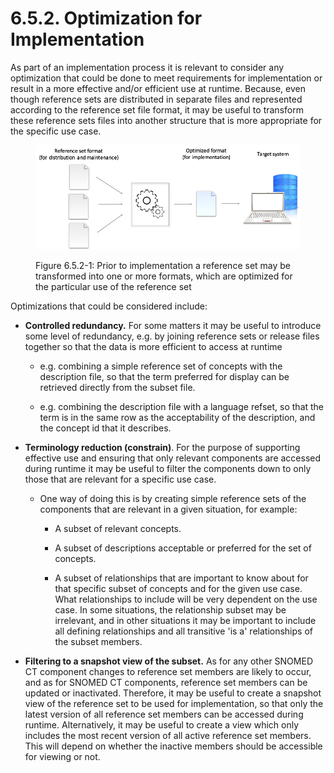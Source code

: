 # 6.5.2. Optimization for Implementation

As part of an implementation process it is relevant to consider any optimization that could be done to meet requirements for implementation or result in a more effective and/or efficient use at runtime. Because, even though reference sets are distributed in separate files and represented according to the reference set file format, it may be useful to transform these reference sets files into another structure that is more appropriate for the specific use case.

<figure><img src="../../images/35985731.png" alt="" title=""><figcaption><p>Figure 6.5.2-1: Prior to implementation a reference set may be transformed into one or more formats, which are optimized for the particular use of the reference set</p></figcaption></figure>

  

  
Optimizations that could be considered include:

  * **Controlled redundancy.** For some matters it may be useful to introduce some level of redundancy, e.g. by joining reference sets or release files together so that the data is more efficient to access at runtime 

    * e.g. combining a simple reference set of concepts with the description file, so that the term preferred for display can be retrieved directly from the subset file.

    * e.g. combining the description file with a language refset, so that the term is in the same row as the acceptability of the description, and the concept id that it describes.

  * **Terminology reduction (constrain)**. For the purpose of supporting effective use and ensuring that only relevant components are accessed during runtime it may be useful to filter the components down to only those that are relevant for a specific use case. 

    * One way of doing this is by creating simple reference sets of the components that are relevant in a given situation, for example:

      * A subset of relevant concepts.

      * A subset of descriptions acceptable or preferred for the set of concepts.

      * A subset of relationships that are important to know about for that specific subset of concepts and for the given use case. What relationships to include will be very dependent on the use case. In some situations, the relationship subset may be irrelevant, and in other situations it may be important to include all defining relationships and all transitive 'is a' relationships of the subset members. 

  * **Filtering to a snapshot view of the subset.** As for any other SNOMED CT component changes to reference set members are likely to occur, and as for SNOMED CT components, reference set members can be updated or inactivated. Therefore, it may be useful to create a snapshot view of the reference set to be used for implementation, so that only the latest version of all reference set members can be accessed during runtime. Alternatively, it may be useful to create a view which only includes the most recent version of all active reference set members. This will depend on whether the inactive members should be accessible for viewing or not. 

